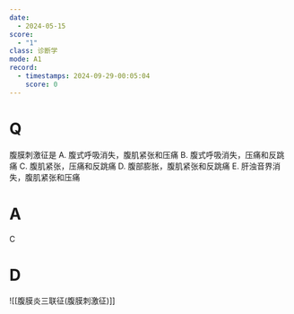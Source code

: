 ```yaml
---
date:
  - 2024-05-15
score:
  - "1"
class: 诊断学
mode: A1
record:
  - timestamps: 2024-09-29-00:05:04
    score: 0
---
```

# Q
腹膜刺激征是
A. 腹式呼吸消失，腹肌紧张和压痛 
B. 腹式呼吸消失，压痛和反跳痛
C. 腹肌紧张，压痛和反跳痛 
D. 腹部膨胀，腹肌紧张和反跳痛
E. 肝浊音界消失，腹肌紧张和压痛

# A

C


# D
![[腹膜炎三联征(腹膜刺激征)]]